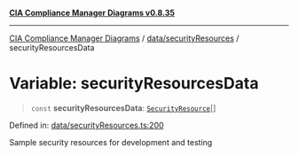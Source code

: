 [**CIA Compliance Manager Diagrams v0.8.35**](../../../README.md)

***

[CIA Compliance Manager Diagrams](../../../modules.md) / [data/securityResources](../README.md) / securityResourcesData

# Variable: securityResourcesData

> `const` **securityResourcesData**: [`SecurityResource`](../../../services/interfaces/SecurityResource.md)[]

Defined in: [data/securityResources.ts:200](https://github.com/Hack23/cia-compliance-manager/blob/b297770fc62abf558e2711cd029bbbe74e6c5cfb/src/data/securityResources.ts#L200)

Sample security resources for development and testing
